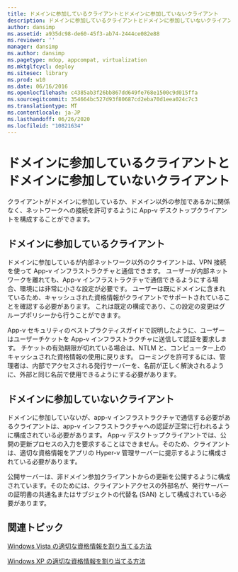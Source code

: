 ```yaml
---
title: ドメインに参加しているクライアントとドメインに参加していないクライアント
description: ドメインに参加しているクライアントとドメインに参加していないクライアント
author: dansimp
ms.assetid: a935dc98-de60-45f3-ab74-2444ce082e88
ms.reviewer: ''
manager: dansimp
ms.author: dansimp
ms.pagetype: mdop, appcompat, virtualization
ms.mktglfcycl: deploy
ms.sitesec: library
ms.prod: w10
ms.date: 06/16/2016
ms.openlocfilehash: c4385ab3f26bb867dd649fe768e1500c9d015ffa
ms.sourcegitcommit: 354664bc527d93f80687cd2eba70d1eea024c7c3
ms.translationtype: MT
ms.contentlocale: ja-JP
ms.lasthandoff: 06/26/2020
ms.locfileid: "10821634"
---
```

# ドメインに参加しているクライアントとドメインに参加していないクライアント


クライアントがドメインに参加しているか、ドメイン以外の参加であるかに関係なく、ネットワークへの接続を許可するように App-v デスクトップクライアントを構成することができます。

## ドメインに参加しているクライアント


ドメインに参加しているが内部ネットワーク以外のクライアントは、VPN 接続を使って App-v インフラストラクチャと通信できます。 ユーザーが内部ネットワークを離れても、App-v インフラストラクチャで通信できるようにする場合、環境には非常に小さな設定が必要です。 ユーザーは既にドメインに含まれているため、キャッシュされた資格情報がクライアントでサポートされていることを確認する必要があります。 これは既定の構成であり、この設定の変更はグループポリシーから行うことができます。

App-v セキュリティのベストプラクティスガイドで説明したように、ユーザーはユーザーチケットを App-v インフラストラクチャに送信して認証を要求します。 チケットの有効期限が切れている場合は、NTLM と、コンピューター上のキャッシュされた資格情報の使用に戻ります。 ローミングを許可するには、管理者は、内部でアクセスされる発行サーバーを、名前が正しく解決されるように、外部と同じ名前で使用できるようにする必要があります。

## ドメインに参加していないクライアント


ドメインに参加していないが、app-v インフラストラクチャで通信する必要があるクライアントは、app-v インフラストラクチャへの認証が正常に行われるように構成されている必要があります。 App-v デスクトップクライアントでは、公開の更新プロセスの入力を要求することはできません。そのため、クライアントは、適切な資格情報をアプリの Hyper-v 管理サーバーに提示するように構成されている必要があります。

公開サーバーは、非ドメイン参加クライアントからの更新を公開するように構成されています。そのためには、クライアントアクセスの外部名が、発行サーバーの証明書の共通名またはサブジェクトの代替名 (SAN) として構成されている必要があります。

## 関連トピック


[Windows Vista の適切な資格情報を割り当てる方法](how-to-assign--the-proper-credentials-for-windows-vista.md)

[Windows XP の適切な資格情報を割り当てる方法](how-to-assign--the-proper-credentials-for-windows-xp.md)

 

 






